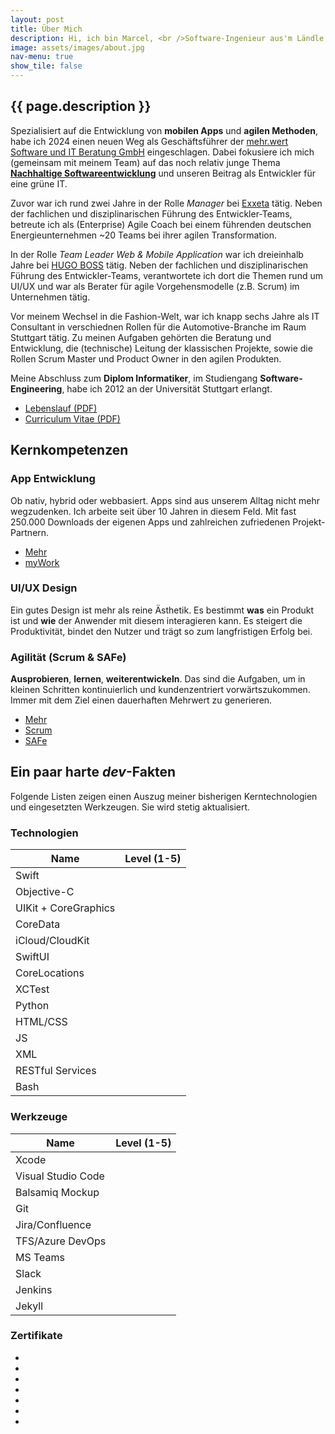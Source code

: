 ```yaml
---
layout: post
title: Über Mich
description: Hi, ich bin Marcel, <br />Software-Ingenieur aus'm Ländle.
image: assets/images/about.jpg
nav-menu: true
show_tile: false
---
```



<h2>{{ page.description }}</h2>
<p>Spezialisiert auf die Entwicklung von <b>mobilen Apps</b> und <b>agilen Methoden</b>, habe ich 2024 einen neuen Weg als Geschäftsführer der <a href="https://mehrwert.tech" target="_blank">mehr.wert Software und IT Beratung GmbH</a> eingeschlagen. Dabei fokusiere ich mich (gemeinsam mit meinem Team) auf das noch relativ junge Thema <a href="https://greensoftware.foundation/articles/what-is-green-software" target="_blank"><b>Nachhaltige Softwareentwicklung</b></a> und unseren Beitrag als Entwickler für eine grüne IT.</p>

<p>Zuvor war ich rund zwei Jahre in der Rolle <i>Manager</i> bei <a href="https://exxeta.com" target="_blank">Exxeta</a> tätig. Neben der fachlichen und disziplinarischen Führung des Entwickler-Teams, betreute ich als (Enterprise) Agile Coach bei einem führenden deutschen Energieunternehmen ~20 Teams bei ihrer agilen Transformation.</p>

<p>In der Rolle <i>Team Leader Web & Mobile Application</i> war ich dreieinhalb Jahre bei <a href="https://hugoboss.com" target="_blank">HUGO BOSS</a> tätig. Neben der fachlichen und disziplinarischen Führung des Entwickler-Teams, verantwortete ich dort die Themen rund um UI/UX und war als Berater für agile Vorgehensmodelle (z.B. Scrum) im Unternehmen tätig.</p>

<p>Vor meinem Wechsel in die Fashion-Welt, war ich knapp sechs Jahre als IT Consultant in verschiednen Rollen für die Automotive-Branche im Raum Stuttgart tätig. Zu meinen Aufgaben gehörten die Beratung und Entwicklung, die (technische) Leitung der klassischen Projekte, sowie die Rollen Scrum Master und Product Owner in den agilen Produkten.</p>

<p>Meine Abschluss zum <b>Diplom Informatiker</b>, im Studiengang <b>Software-Engineering</b>, habe ich 2012 an der Universität Stuttgart erlangt.</p>

<ul class="actions">
    <li><a href="/downloads/Marcel_Russ_Lebenslauf.pdf" class="button small special" target="_blank">Lebenslauf (PDF)</a></li>
    <li><a href="/downloads/Marcel_Russ_CV.pdf" class="button small" target="_blank">Curriculum Vitae (PDF)</a></li>
</ul>


<h2>Kernkompetenzen</h2>

<div class="row">
	<div class="4u 12u$(medium)">
		<h3>App Entwicklung</h3>
		<p>Ob nativ, hybrid oder webbasiert. Apps sind aus unserem Alltag nicht mehr wegzudenken. Ich arbeite seit über 10 Jahren in diesem Feld. Mit fast 250.000 Downloads der eigenen Apps und zahlreichen zufriedenen Projekt-Partnern.</p>
        <ul class="actions">
	    <li><a href="02_mobile-apps.html" class="button small special">Mehr</a></li>
	    <li><a href="04_myWork.html" class="button small">myWork</a></li>
        </ul>
	</div>
	<div class="4u 12u$(medium)">
		<h3>UI/UX Design</h3>
		<p>Ein gutes Design ist mehr als reine Ästhetik. Es bestimmt <b>was</b> ein Produkt ist und <b>wie</b> der Anwender mit diesem interagieren kann. Es steigert die Produktivität, bindet den Nutzer und trägt so zum langfristigen Erfolg bei.</p>
        <!--<p><a href="02_mobile-apps.html" class="button small">Mehr</a></p> -->
	</div>
	<div class="4u$ 12u$(medium)">
		<h3>Agilität (Scrum & SAFe)</h3>
		<p><b>Ausprobieren</b>, <b>lernen</b>, <b>weiterentwickeln</b>. Das sind die Aufgaben, um in kleinen Schritten kontinuierlich und kundenzentriert vorwärtszukommen. Immer mit dem Ziel einen dauerhaften Mehrwert zu generieren.</p>
        <ul class="actions">
	    <li><a href="03_philosophy.html" class="button small special">Mehr</a></li>
	    <li><a href="https://www.scrum.org/user/354382" class="button small" target="_blank">Scrum</a></li>
        <li><a href="https://www.credly.com/badges/5e28e351-fbc9-4ac2-838f-5ef1bbc90989/public_url" class="button small" target="_blank">SAFe</a></li>
        </ul>
	</div>
</div>

<h2>Ein paar harte <i>dev</i>-Fakten</h2>
<p>Folgende Listen zeigen einen Auszug meiner bisherigen Kerntechnologien und eingesetzten Werkzeugen. Sie wird stetig aktualisiert.</p>
<div class="row">
	<div class="6u 12u$(small)">
		<div class="table-wrapper">
        <h3>Technologien</h3>
        <table class="alt">
            <thead>
                <tr>
                    <th>Name</th>
                    <th>Level (1-5)</th>
                </tr>
            </thead>
            <tbody>
                <tr>
                    <td>Swift</td>
                    <td><img class="skillimage" src="{% link assets/images/five.png %}" alt="" /></td>
                </tr>
                <tr>
                    <td>Objective-C</td>
                    <td><img class="skillimage" src="{% link assets/images/five.png %}" alt="" /></td>
                </tr>
                <tr>
                    <td>UIKit + CoreGraphics</td>
                    <td><img class="skillimage" src="{% link assets/images/five.png %}" alt="" /></td>
                </tr>
                <tr>
                    <td>CoreData</td>
                    <td><img class="skillimage" src="{% link assets/images/four.png %}" alt="" /></td>
                </tr>
                <tr>
                    <td>iCloud/CloudKit</td>
                    <td><img class="skillimage" src="{% link assets/images/five.png %}" alt="" /></td>
                </tr>
                <tr>
                    <td>SwiftUI</td>
                    <td><img class="skillimage" src="{% link assets/images/three.png %}" alt="" /></td>
                </tr>
                <tr>
                    <td>CoreLocations</td>
                    <td><img class="skillimage" src="{% link assets/images/five.png %}" alt="" /></td>
                </tr>
                <tr>
                    <td>XCTest</td>
                    <td><img class="skillimage" src="{% link assets/images/four.png %}" alt="" /></td>
                </tr>
                <tr>
                    <td>Python</td>
                    <td><img class="skillimage" src="{% link assets/images/three.png %}" alt="" /></td>
                </tr>
                <tr>
                    <td>HTML/CSS</td>
                    <td><img class="skillimage" src="{% link assets/images/four.png %}" alt="" /></td>
                </tr>
                <tr>
                    <td>JS</td>
                    <td><img class="skillimage" src="{% link assets/images/three.png %}" alt="" /></td>
                </tr>
                <tr>
                    <td>XML</td>
                    <td><img class="skillimage" src="{% link assets/images/three.png %}" alt="" /></td>
                </tr>
                <tr>
                    <td>RESTful Services</td>
                    <td><img class="skillimage" src="{% link assets/images/three.png %}" alt="" /></td>
                </tr>
                <tr>
                    <td>Bash</td>
                    <td><img class="skillimage" src="{% link assets/images/four.png %}" alt="" /></td>
                </tr>
            </tbody>
        </table>
        </div>
	</div>
	<div class="6u$ 12u$(small)">
		<div class="table-wrapper">
        <h3>Werkzeuge</h3>
        <table class="alt">
            <thead>
                <tr>
                    <th>Name</th>
                    <th>Level (1-5)</th>
                </tr>
            </thead>
            <tbody>
                <tr>
                    <td>Xcode</td>
                    <td><img class="skillimage" src="{% link assets/images/five.png %}" alt="" /></td>
                </tr>
                <tr>
                    <td>Visual Studio Code</td>
                    <td><img class="skillimage" src="{% link assets/images/four.png %}" alt="" /></td>
                </tr>
                <tr>
                    <td>Balsamiq Mockup</td>
                    <td><img class="skillimage" src="{% link assets/images/four.png %}" alt="" /></td>
                </tr>
                <tr>
                    <td>Git</td>
                    <td><img class="skillimage" src="{% link assets/images/five.png %}" alt="" /></td>
                </tr>
                <tr>
                    <td>Jira/Confluence</td>
                    <td><img class="skillimage" src="{% link assets/images/four.png %}" alt="" /></td>
                </tr>
                <tr>
                    <td>TFS/Azure DevOps</td>
                    <td><img class="skillimage" src="{% link assets/images/three.png %}" alt="" /></td>
                </tr>
                <tr>
                    <td>MS Teams</td>
                    <td><img class="skillimage" src="{% link assets/images/four.png %}" alt="" /></td>
                </tr>
                <tr>
                    <td>Slack</td>
                    <td><img class="skillimage" src="{% link assets/images/five.png %}" alt="" /></td>
                </tr>
                <tr>
                    <td>Jenkins</td>
                    <td><img class="skillimage" src="{% link assets/images/three.png %}" alt="" /></td>
                </tr>
                <tr>
                    <td>Jekyll</td>
                    <td><img class="skillimage" src="{% link assets/images/four.png %}" alt="" /></td>
                </tr>
            </tbody>
        </table>
        <h3>Zertifikate</h3>
        <div class="inner">
        <ul class="icons">
            <li><a href="https://www.scrum.org/user/354382" class="icon" target="_blank"><img class="skillimage" src="{% link assets/images/psd2.svg %}" alt="" /> </a></li>
            <li><a href="https://www.scrum.org/user/354382" class="icon" target="_blank"><img class="skillimage" src="{% link assets/images/psd1.svg %}" alt="" /> </a></li>
            <li><a href="https://www.scrum.org/user/354382" class="icon" target="_blank"><img class="skillimage" src="{% link assets/images/psm1.svg %}" alt="" /> </a></li>
            <li><a href="https://www.scrum.org/user/354382" class="icon" target="_blank"><img class="skillimage" src="{% link assets/images/pspo1.svg %}" alt="" /> </a></li>
            <li><a href="https://www.credly.com/badges/5e28e351-fbc9-4ac2-838f-5ef1bbc90989/public_url" class="icon" target="_blank"><img class="skillimage" src="{% link assets/images/SAFe_SA.png %}" alt="" /> </a></li>
            <li><a href="https://www.credly.com/badges/824cd794-69de-4fae-adaf-e7761b922f28/public_url)" class="icon" target="_blank"><img class="skillimage" src="{% link assets/images/SAFe_SA_6.png %}" alt="" /> </a></li>
            <li><a href="https://ti-user-certificates.s3.amazonaws.com/e0df7fbf-a057-42af-8a1f-590912be5460/0241ce4d-6018-4891-bd40-a23ee2c9acaf-marcel-russ-ca32e563-51ea-4447-8f69-d396ebc7246d-certificate.pdf" class="icon" target="_blank"><img class="skillimage" src="{% link assets/images/linux.svg %}" alt="" /> </a></li>
        </ul>
</div>
        </div>
	</div>
</div>


<!--<h2>Vor dem Monitor, ein bischen privat</h2>
<div class="row">
    <div class="4u 12u$(medium)">
        <h3>Sport</h3>
        <div class="33u"><span class="image fit"><img src="{% link assets/images/desktop.jpg %}" alt="" /></span></div>
    </div>
    <div class="4u 12u$(medium)">
        <h3>Familie</h3>
        <div class="33u"><span class="image fit"><img src="{% link assets/images/desktop.jpg %}" alt="" /></span></div>
        <!--<p><a href="02_mobile-apps.html" class="button small">Mehr</a></p>  
    </div>
    <div class="4u$ 12u$(medium)">
        <h3>Reisen</h3>
        <div class="33u"><span class="image fit"><img src="{% link assets/images/desktop.jpg %}" alt="" /></span></div>
    </div> 
</div>-->

​    
​	









